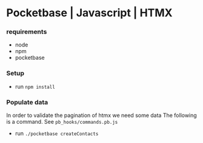 # Pocketbase | Javascript | HTMX


### requirements
*  node
*  npm
*  pocketbase

### Setup
*  run `npm install`

### Populate data
In order to validate the pagination of htmx we need some data
The following is a command.  See `pb_hooks/commands.pb.js`
*  run `./pocketbase createContacts`